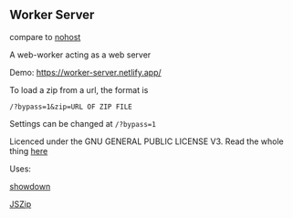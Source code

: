 ## Worker Server

compare to [nohost](https://github.com/humphd/nohost)

A web-worker acting as a web server

Demo: https://worker-server.netlify.app/

To load a zip from a url, the format is 
```
/?bypass=1&zip=URL OF ZIP FILE
```

Settings can be changed at `/?bypass=1`

Licenced under the GNU GENERAL PUBLIC LICENSE V3. Read the whole thing [here](LICENSE)



Uses:


[showdown](https://github.com/showdownjs/showdown)

[JSZip](https://github.com/Stuk/jszip)
